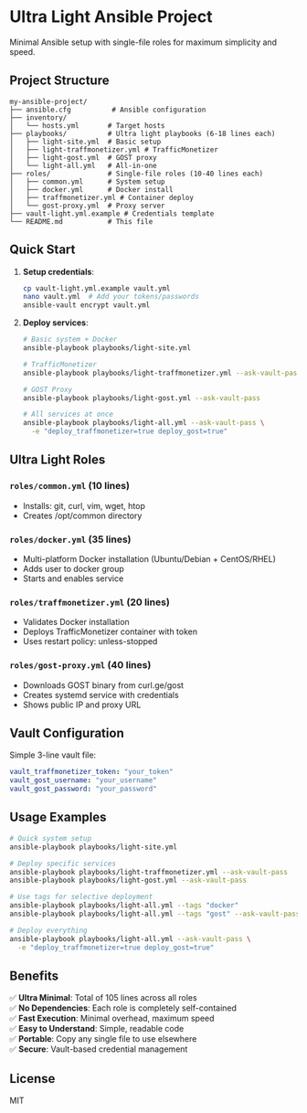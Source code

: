 # Ultra Light Ansible Project

Minimal Ansible setup with single-file roles for maximum simplicity and speed.

## Project Structure

```
my-ansible-project/
├── ansible.cfg          # Ansible configuration
├── inventory/
│   └── hosts.yml       # Target hosts
├── playbooks/          # Ultra light playbooks (6-18 lines each)
│   ├── light-site.yml  # Basic setup
│   ├── light-traffmonetizer.yml # TrafficMonetizer
│   ├── light-gost.yml  # GOST proxy
│   └── light-all.yml   # All-in-one
├── roles/              # Single-file roles (10-40 lines each)
│   ├── common.yml      # System setup
│   ├── docker.yml      # Docker install
│   ├── traffmonetizer.yml # Container deploy
│   └── gost-proxy.yml  # Proxy server
├── vault-light.yml.example # Credentials template
└── README.md           # This file
```

## Quick Start

1. **Setup credentials**:
   ```bash
   cp vault-light.yml.example vault.yml
   nano vault.yml  # Add your tokens/passwords
   ansible-vault encrypt vault.yml
   ```

2. **Deploy services**:
   ```bash
   # Basic system + Docker
   ansible-playbook playbooks/light-site.yml
   
   # TrafficMonetizer
   ansible-playbook playbooks/light-traffmonetizer.yml --ask-vault-pass
   
   # GOST Proxy
   ansible-playbook playbooks/light-gost.yml --ask-vault-pass
   
   # All services at once
   ansible-playbook playbooks/light-all.yml --ask-vault-pass \
     -e "deploy_traffmonetizer=true deploy_gost=true"
   ```

## Ultra Light Roles

### `roles/common.yml` (10 lines)
- Installs: git, curl, vim, wget, htop
- Creates /opt/common directory

### `roles/docker.yml` (35 lines)  
- Multi-platform Docker installation (Ubuntu/Debian + CentOS/RHEL)
- Adds user to docker group
- Starts and enables service

### `roles/traffmonetizer.yml` (20 lines)
- Validates Docker installation
- Deploys TrafficMonetizer container with token
- Uses restart policy: unless-stopped

### `roles/gost-proxy.yml` (40 lines)
- Downloads GOST binary from curl.ge/gost
- Creates systemd service with credentials
- Shows public IP and proxy URL

## Vault Configuration

Simple 3-line vault file:
```yaml
vault_traffmonetizer_token: "your_token"
vault_gost_username: "your_username"  
vault_gost_password: "your_password"
```

## Usage Examples

```bash
# Quick system setup
ansible-playbook playbooks/light-site.yml

# Deploy specific services
ansible-playbook playbooks/light-traffmonetizer.yml --ask-vault-pass
ansible-playbook playbooks/light-gost.yml --ask-vault-pass

# Use tags for selective deployment
ansible-playbook playbooks/light-all.yml --tags "docker" 
ansible-playbook playbooks/light-all.yml --tags "gost" --ask-vault-pass

# Deploy everything
ansible-playbook playbooks/light-all.yml --ask-vault-pass \
  -e "deploy_traffmonetizer=true deploy_gost=true"
```

## Benefits

✅ **Ultra Minimal**: Total of 105 lines across all roles  
✅ **No Dependencies**: Each role is completely self-contained  
✅ **Fast Execution**: Minimal overhead, maximum speed  
✅ **Easy to Understand**: Simple, readable code  
✅ **Portable**: Copy any single file to use elsewhere  
✅ **Secure**: Vault-based credential management

## License

MIT